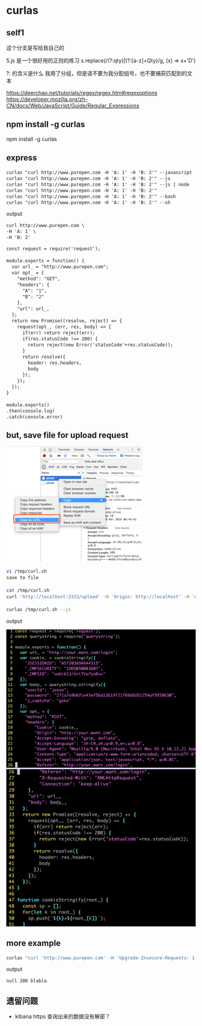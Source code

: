 # curlas

## self1 

这个分支是写给我自己的

5.js 是一个很好用的正则的练习 s.replace(/(?:qty)|(?:[a-z]+Qty)/g, (x) => x+'D')

?: 的含义是什么
我用了分组，但是请不要为我分配组号，也不要捕获匹配到的文本

https://deerchao.net/tutorials/regex/regex.htm#regexoptions
https://developer.mozilla.org/zh-CN/docs/Web/JavaScript/Guide/Regular_Expressions


## npm install -g curlas

npm install -g curlas

## express

```
curlas "curl http://www.purepen.com -H 'A: 1' -H 'B: 2'" --javascript
curlas "curl http://www.purepen.com -H 'A: 1' -H 'B: 2'" --js
curlas "curl http://www.purepen.com -H 'A: 1' -H 'B: 2'" --js | node
curlas "curl http://www.purepen.com -H 'A: 1' -H 'B: 2'"
curlas "curl http://www.purepen.com -H 'A: 1' -H 'B: 2'" --bash
curlas "curl http://www.purepen.com -H 'A: 1' -H 'B: 2'" --sh
```

output

```
curl http://www.purepen.com \
-H 'A: 1' \
-H 'B: 2'
```

```
const request = require('request');

module.exports = function() {
  var url_ = "http://www.purepen.com";
  var opt_ = {
    "method": "GET",
    "headers": {
      "A": "1",
      "B": "2"
    },
    "url": url_,
  };
  return new Promise((resolve, reject) => {
    request(opt_, (err, res, body) => {
      if(err) return reject(err);
      if(res.statusCode !== 200) {
        return reject(new Error('statusCode'+res.statusCode));
      }
      return resolve({
        header: res.headers,
        body
      });
    });
  });
}

module.exports()
.then(console.log)
.catch(console.error)
```
## but, save file for upload request 

![](_img/1.png)


```sh
vi /tmp/curl.sh
save to file

cat /tmp/curl.sh
curl 'http://localhost:3333/upload' -H 'Origin: http://localhost' -H 'Accept-Encoding: gzip, deflate, br' -H 'Accept-Language: zh-CN,zh;q=0.9,en;q=0.8' -H 'User-Agent: Mozilla/5.0 (Macintosh; Intel Mac OS X 10_12_2) AppleWebKit/537.36 (KHTML, like Gecko) Chrome/64.0.3282.186 Safari/537.36' -H 'Content-Type: multipart/form-data; boundary=----WebKitFormBoundaryrBg7MlrcbamQBPGE' -H 'Accept: */*' -H 'Referer: http://localhost/' -H 'Connection: keep-alive' --data-binary $'------WebKitFormBoundaryrBg7MlrcbamQBPGE\r\nContent-Disposition: form-data; name="name"\r\n\r\n0.txt\r\n------WebKitFormBoundaryrBg7MlrcbamQBPGE\r\nContent-Disposition: form-data; name="uuid"\r\n\r\n15622520882158097\r\n------WebKitFormBoundaryrBg7MlrcbamQBPGE\r\nContent-Disposition: form-data; name="file"; filename="0.txt"\r\nContent-Type: text/plain\r\n\r\n\r\n------WebKitFormBoundaryrBg7MlrcbamQBPGE--\r\n' --compressed

curlas /tmp/curl.sh --js
```

output

![](_img/2.png)
![](_img/3.png)

## more example
```sh
curlas "curl 'http://www.purepen.com' -H 'Upgrade-Insecure-Requests: 1' -H 'User-Agent: Mozilla/5.0 (Macintosh; Intel Mac OS X 10_12_2) AppleWebKit/537.36 (KHTML, like Gecko) Chrome/64.0.3282.186 Safari/537.36' --compressed" --js | node
```

output

```
null 200 blabla
```

## 遗留问题

- kibana https 查询出来的数据没有解密？
